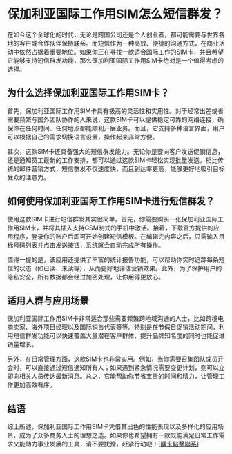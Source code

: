 # 保加利亚国际工作用SIM怎么短信群发？

在如今这个全球化的时代，无论是跨国公司还是个人创业者，都可能需要与世界各地的客户或合作伙伴保持联系。而短信作为一种高效、便捷的沟通方式，在商业活动中依然占据着重要地位。如果你正在寻找一款适合国际工作的SIM卡，并且希望它能够支持短信群发功能，那么保加利亚国际工作用SIM卡绝对是一个值得考虑的选择。

## 为什么选择保加利亚国际工作用SIM卡？

首先，保加利亚国际工作用SIM卡具有极高的灵活性和实用性。对于经常出差或者需要频繁与国外团队协作的人来说，这款SIM卡可以提供稳定可靠的网络连接，确保你在任何时间、任何地点都能顺利开展业务。而且，它支持多种语言界面，用户可以根据自己的需求切换语言设置，操作起来非常方便。

其次，这款SIM卡还具备强大的短信群发能力。无论你是要向客户发送促销信息，还是通知员工最新的工作安排，都可以通过这款SIM卡轻松实现批量发送。相比传统的邮件营销方式，短信群发不仅速度快，而且到达率更高，能够更好地吸引目标受众的注意力。

## 如何使用保加利亚国际工作用SIM卡进行短信群发？

使用这款SIM卡进行短信群发其实很简单。首先，你需要购买一张保加利亚国际工作用SIM卡，并将其插入支持GSM制式的手机中激活。接着，下载官方提供的应用程序，登录你的账户后即可开始创建短信模板。在编辑完内容之后，只需输入目标号码列表并点击发送按钮，系统就会自动完成所有操作。

值得一提的是，该应用还提供了丰富的统计报告功能，可以帮助你实时追踪每条短信的状态（如已读、未读等），从而更好地评估营销效果。此外，为了保护用户的隐私安全，所有数据都会经过加密处理，让你用得更放心。

## 适用人群与应用场景

保加利亚国际工作用SIM卡非常适合那些需要频繁跨地域沟通的人士，比如跨境电商卖家、海外项目经理以及国际销售代表等等。特别是在节假日促销活动期间，利用短信群发功能可以快速覆盖大量潜在客户群体，提升品牌知名度的同时也能促进销量增长。

另外，在日常管理方面，这款SIM卡也非常实用。例如，当你需要召集团队成员开会时，可以直接通过短信通知所有人；如果遇到紧急情况需要变更计划，则可以立即向相关人员传达最新消息。总之，它能帮助你节省宝贵的时间和精力，让管理工作更加高效有序。

## 结语

综上所述，保加利亚国际工作用SIM卡凭借其出色的性能表现以及多样化的应用场景，成为了众多商务人士的理想之选。如果你也希望拥有一款既能满足日常工作需求又能助力事业发展的工具，请不要犹豫，赶紧行动吧！[[購卡點擊聯系](https://t.me/s/esim1088)]